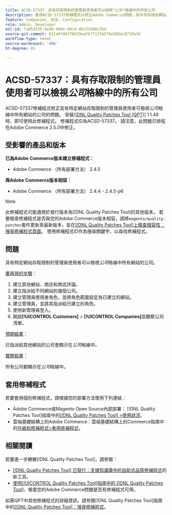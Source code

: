 ```yaml
---
title: ACSD-57337：具有存取限制的管理員使用者可以檢視*公司*格線中的所有公司
description: 套用ACSD-57337修補程式以修正Adobe Commerce問題，其中具有特定網站存取限制的管理員使用者可檢視*公司*格線中所有網站的公司。
feature: Companies, B2B, Configuration
role: Admin, Developer
exl-id: 7a05d335-5ed8-460e-80c4-dbc51d06c5bd
source-git-commit: 011a6f46f76029eaf67f172b576e58dac9710a3d
workflow-type: tm+mt
source-wordcount: '406'
ht-degree: 0%

---
```


# ACSD-57337：具有存取限制的管理員使用者可以檢視&#x200B;*公司*&#x200B;格線中的所有公司

ACSD-57337修補程式修正具有特定網站存取限制的管理員使用者可檢視&#x200B;*公司*&#x200B;格線中所有網站的公司的問題。 安裝[[!DNL Quality Patches Tool (QPT)]](https://experienceleague.adobe.com/en/docs/commerce-operations/tools/quality-patches-tool/quality-patches-tool-to-self-serve-quality-patches) 1.1.48時，即可使用此修補程式。 修補程式ID為ACSD-57337。 請注意，此問題已排程在Adobe Commerce 2.5.0中修正。

## 受影響的產品和版本

**已為Adobe Commerce版本建立修補程式：**

* Adobe Commerce （所有部署方法） 2.4.5

**與Adobe Commerce版本相容：**

* Adobe Commerce （所有部署方法） 2.4.4 - 2.4.5-p6

>[!NOTE]
>
>此修補程式可能適用於發行版本為[!DNL Quality Patches Tool]的其他版本。 若要檢查修補程式是否與您的Adobe Commerce版本相容，請將`magento/quality-patches`套件更新至最新版本，並在[[!DNL Quality Patches Tool]上檢查相容性：搜尋修補程式頁面](https://experienceleague.adobe.com/tools/commerce-quality-patches/index.html)。 使用修補程式ID作為搜尋關鍵字，以尋找修補程式。

## 問題

具有特定網站存取限制的管理員使用者可以檢視&#x200B;*公司*&#x200B;格線中所有網站的公司。

<u>要再現的步驟</u>：

1. 建立其他網站、商店和商店評論。
1. 建立指派給不同網站的幾個公司。
1. 建立管理員使用者角色，並將角色範圍設定為已建立的網站。
1. 建立管理員，並將其指派給已建立的角色。
1. 使用新管理員登入。
1. 開啟&#x200B;**[!UICONTROL Customers]** > **[!UICONTROL Companies]**&#x200B;並觀察公司清單。

<u>預期結果</u>：

已指派給其他網站的公司會顯示在&#x200B;*公司*&#x200B;格線中。

<u>實際結果</u>：

所有公司都顯示在&#x200B;*公司*&#x200B;格線中。

## 套用修補程式

若要套用個別修補程式，請根據您的部署方法使用下列連結：

* Adobe Commerce或Magento Open Source內部部署： [!DNL Quality Patches Tool]指南中的[[!DNL Quality Patches Tool] >使用狀況](/help/tools/quality-patches-tool/usage.md)。
* 雲端基礎結構上的Adobe Commerce：雲端基礎結構上的Commerce指南中的[升級和修補程式>套用修補程式](https://experienceleague.adobe.com/docs/commerce-cloud-service/user-guide/develop/upgrade/apply-patches.html)。

## 相關閱讀

若要進一步瞭解[!DNL Quality Patches Tool]，請參閱：

* [[!DNL Quality Patches Tool] 已發行：支援知識庫中的自助式品質修補程式](https://experienceleague.adobe.com/en/docs/commerce-operations/tools/quality-patches-tool/quality-patches-tool-to-self-serve-quality-patches)的新工具。
* [使用[!UICONTROL Quality Patches Tool]指南中的 [!DNL Quality Patches Tool]](/help/tools/quality-patches-tool/patches-available-in-qpt/check-patch-for-magento-issue-with-magento-quality-patches.md)，檢查您的Adobe Commerce問題是否有修補程式可用。


如需QPT中其他修補程式的詳細資訊，請參閱[!DNL Quality Patches Tool]指南中的[[!DNL Quality Patches Tool]：搜尋修補程式](https://experienceleague.adobe.com/tools/commerce-quality-patches/index.html)。
